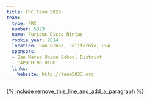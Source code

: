 ```yaml
---
title: FRC Team 5023
team:
  type: FRC
  number: 5023
  name: Furious Disco Ninjas
  rookie_year: 2014
  location: San Bruno, California, USA
  sponsors:
  - San Mateo Union School District
  - CAPUCHINO HIGH
  links:
    Website: http://team5023.org
---
```


{% include remove_this_line_and_add_a_paragraph %}
